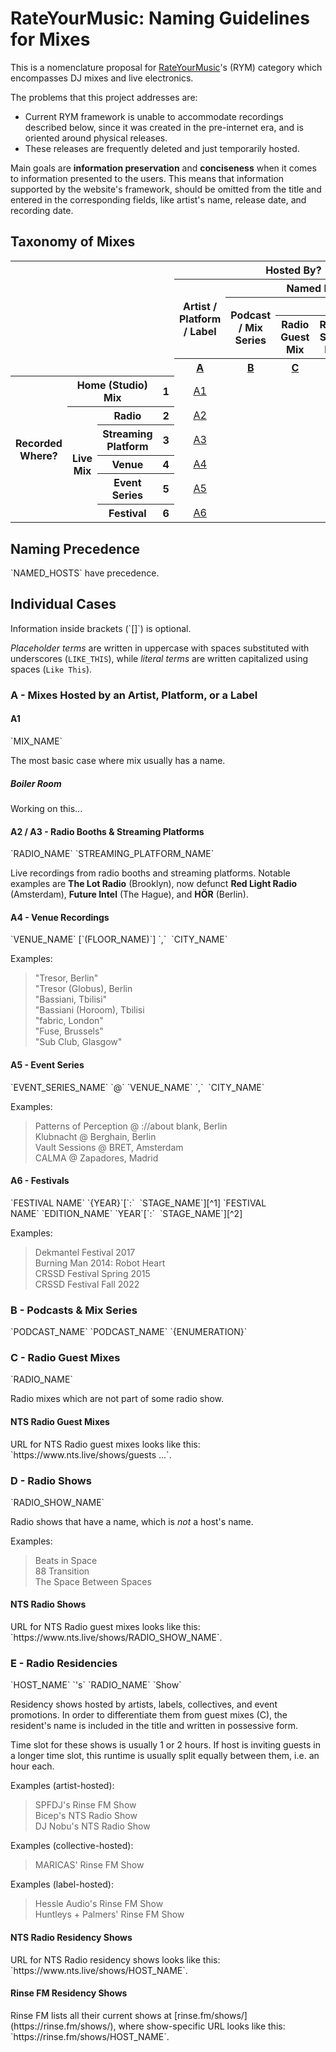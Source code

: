 <h1>RateYourMusic: Naming Guidelines for Mixes</h1>

This is a nomenclature proposal for [RateYourMusic](https://rateyourmusic.com)'s (RYM) category which encompasses DJ mixes and live electronics. 

The problems that this project addresses are:
<ul>
	<li>Current RYM framework is unable to accommodate recordings described below, since it was created in the pre-internet era, and is oriented around physical releases.</li>
	<li>These releases are frequently deleted and just temporarily hosted.</li>
</ul>

Main goals are **information preservation** and **conciseness** when it comes to information presented to the users. This means that information supported by the website's framework, should be omitted from the title and entered in the corresponding fields, like artist's name, release date, and recording date. 

<h2>Taxonomy of Mixes</h2>

<table>
	<tr>
		<th colspan="4" rowspan="5"></th>
		<th colspan="5">Hosted By?</th>
	</tr>
	<tr>
		<th rowspan="3">Artist / Platform / Label</th>
		<th colspan="4">Named Hosts</th>
	</tr>
	<tr>
		<th rowspan="2">Podcast / Mix Series</th>
		<th colspan="3">Radio</th>
	</tr>
	<tr>
		<th>Radio Guest Mix</th>
		<th>Radio Show Mix</th>
		<th>Radio Residency Mix</th>
	</tr>
	<tr>
		<th><a href="#a">A</a></th>
		<th><a href="#b">B</a></th>
		<th><a href="#c">C</a></th>
		<th><a href="#d">D</a></th>
		<th><a href="#e">E</a></th>
	</tr>
	<tr align="center">
		<th rowspan="6">Recorded Where?</th>
		<th colspan="2">Home (Studio) Mix</th>
		<th>1</th>
		<td><a href="#a1">A1</a></td>
		<td></td>
		<td></td>
		<td></td>
		<td></td>
	</tr>
	<tr align="center">
		<th rowspan="5">Live Mix</th>
		<th>Radio</th>
		<th>2</th>
		<td><a href="#a2-a3">A2</a></td>
		<td></td>
		<td></td>
		<td></td>
		<td></td>
	</tr>
	<tr align="center">
		<th>Streaming Platform</th>
		<th>3</th>
		<td><a href="#a2-a3">A3</a></td>
		<td></td>
		<td></td>
		<td></td>
		<td></td>
	</tr>
	<tr align="center">
		<th>Venue</th>
		<th>4</th>
		<td><a href="#a4">A4</a></td>
		<td></td>
		<td></td>
		<td></td>
		<td></td>
	</tr>
	<tr align="center">
		<th>Event Series</th>
		<th>5</th>
		<td><a href="#a5">A5</a></td>
		<td></td>
		<td></td>
		<td></td>
		<td></td>
	</tr>
	<tr align="center">
		<th>Festival</th>
		<th>6</th>
		<td><a href="#a6">A6</a></td>
		<td></td>
		<td></td>
		<td></td>
		<td></td>
	</tr>
</table>

<h2>Naming Precedence</h2>
`NAMED_HOSTS` have precedence.  

<h2>Individual Cases</h2>
Information inside brackets (`[]`) is optional. 

*Placeholder terms* are written in uppercase with spaces substituted with underscores (`LIKE_THIS`), while *literal terms* are written capitalized using spaces (`Like This`).

<h3 id="a">A - Mixes Hosted by an Artist, Platform, or a Label</h3>
<h4 id="a1">A1</h4>
`MIX_NAME`

The most basic case where mix usually has a name.

<h5>Boiler Room</h5>
Working on this...

<h4 id="a2-a3">A2 / A3 - Radio Booths & Streaming Platforms</h4>
`RADIO_NAME`  
`STREAMING_PLATFORM_NAME`

Live recordings from radio booths and streaming platforms. Notable examples are **The Lot Radio** (Brooklyn), now defunct **Red Light Radio** (Amsterdam), **Future Intel** (The Hague), and **HÖR** (Berlin).  

<h4 id="a4">A4 - Venue Recordings</h4>
`VENUE_NAME`&nbsp;[`(FLOOR_NAME)`]&nbsp;`,`&nbsp;&nbsp;`CITY_NAME`

Examples:
> "Tresor, Berlin"  
> "Tresor (Globus), Berlin  
> "Bassiani, Tbilisi"  
> "Bassiani (Horoom), Tbilisi  
> "fabric, London"  
> "Fuse, Brussels"  
> "Sub Club, Glasgow"  

<h4 id="a5">A5 - Event Series</h4>
`EVENT_SERIES_NAME`&nbsp;`@`&nbsp;`VENUE_NAME`&nbsp;`,`&nbsp;&nbsp;`CITY_NAME`  

Examples:
> Patterns of Perception @ ://about blank, Berlin  
> Klubnacht @ Berghain, Berlin  
> Vault Sessions @ BRET, Amsterdam  
> CALMA @ Zapadores, Madrid

<h4 id="a6">A6 - Festivals</h4>
`FESTIVAL NAME`&nbsp;`{YEAR}`[`:`&nbsp;&nbsp;`STAGE_NAME`][^1]  
`FESTIVAL NAME`&nbsp;`EDITION_NAME`&nbsp;`YEAR`[`:`&nbsp;&nbsp;`STAGE_NAME`][^2]

Examples:
> Dekmantel Festival 2017   
> Burning Man 2014: Robot Heart  
> CRSSD Festival Spring 2015  
> CRSSD Festival Fall 2022

<h3 id="b">B - Podcasts & Mix Series</h3> 
`PODCAST_NAME`  
`PODCAST_NAME`&nbsp;`{ENUMERATION}`

<h3 id="c">C - Radio Guest Mixes</h3>
`RADIO_NAME`

Radio mixes which are not part of some radio show.

<h4>NTS Radio Guest Mixes</h4>
URL for NTS Radio guest mixes looks like this: `https://www.nts.live/shows/guests ...`.

<h3 id="d">D - Radio Shows</h3>
`RADIO_SHOW_NAME`

Radio shows that have a name, which is *not* a host's name.

Examples:
> Beats in Space  
> 88 Transition  
> The Space Between Spaces

<h4>NTS Radio Shows</h4>
URL for NTS Radio guest mixes looks like this: `https://www.nts.live/shows/RADIO_SHOW_NAME`.

<h3 id="e">E - Radio Residencies</h3>
`HOST_NAME`&nbsp;`'s`&nbsp;`RADIO_NAME`&nbsp;`Show`

Residency shows hosted by artists, labels, collectives, and event promotions. In order to differentiate them from guest mixes (C), the resident's name is included in the title and written in possessive form.

Time slot for these shows is usually 1 or 2 hours. If host is inviting guests in a longer time slot, this runtime is usually split equally between them, i.e. an hour each.  

Examples (artist-hosted):
> SPFDJ's Rinse FM Show  
> Bicep's NTS Radio Show  
> DJ Nobu's NTS Radio Show

Examples (collective-hosted):
> MARICAS' Rinse FM Show

Examples (label-hosted):
> Hessle Audio's Rinse FM Show  
> Huntleys + Palmers' Rinse FM Show

<h4>NTS Radio Residency Shows</h4>
URL for NTS Radio residency shows looks like this: `https://www.nts.live/shows/HOST_NAME`.
<h4>Rinse FM Residency Shows</h4>
Rinse FM lists all their current shows at [rinse.fm/shows/](https://rinse.fm/shows/), where show-specific URL looks like this: `https://rinse.fm/shows/HOST_NAME`.


[^1]: Annual festival
[^2]: Biannual festival, rarely triannual
